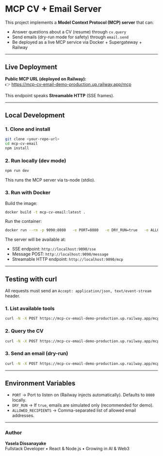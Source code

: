 # MCP CV + Email Server

This project implements a **Model Context Protocol (MCP) server** that can:
- Answer questions about a CV (resume) through `cv.query`
- Send emails (dry-run mode for safety) through `email.send`
- Be deployed as a live MCP service via Docker + Supergateway + Railway

---

## Live Deployment

**Public MCP URL (deployed on Railway):**  
👉 https://mcp-cv-email-demo-production.up.railway.app/mcp

This endpoint speaks **Streamable HTTP** (SSE frames).

---

## Local Development

### 1. Clone and install
```bash
git clone <your-repo-url>
cd mcp-cv-email
npm install
```

### 2. Run locally (dev mode)
```bash
npm run dev
```
This runs the MCP server via ts-node (stdio).

### 3. Run with Docker
Build the image:
```bash
docker build -t mcp-cv-email:latest .
```

Run the container:
```bash
docker run --rm -p 9090:8080   -e PORT=8080   -e DRY_RUN=true   -e ALLOWED_RECIPIENTS="you@example.com,hr@example.com"   mcp-cv-email:latest
```

The server will be available at:  
- SSE endpoint: `http://localhost:9090/sse`  
- Message POST: `http://localhost:9090/message`  
- Streamable HTTP endpoint: `http://localhost:9090/mcp`

---

## Testing with curl

All requests must send an `Accept: application/json, text/event-stream` header.

### 1. List available tools
```bash
curl -N -X POST https://mcp-cv-email-demo-production.up.railway.app/mcp   -H 'Content-Type: application/json'   -H 'Accept: application/json, text/event-stream'   -d '{"jsonrpc":"2.0","id":"1","method":"tools/list"}'
```

### 2. Query the CV
```bash
curl -N -X POST https://mcp-cv-email-demo-production.up.railway.app/mcp   -H 'Content-Type: application/json'   -H 'Accept: application/json, text/event-stream'   -d '{"jsonrpc":"2.0","id":"2","method":"tools/call","params":{"name":"cv.query","arguments":{"question":"What role did I have at my last position?"}}}'
```

### 3. Send an email (dry-run)
```bash
curl -N -X POST https://mcp-cv-email-demo-production.up.railway.app/mcp   -H 'Content-Type: application/json'   -H 'Accept: application/json, text/event-stream'   -d '{"jsonrpc":"2.0","id":"3","method":"tools/call","params":{"name":"email.send","arguments":{"recipient":"you@example.com","subject":"Hello","body":"Test"}}}'
```

---

## Environment Variables

- `PORT` → Port to listen on (Railway injects automatically). Defaults to `8080` locally.
- `DRY_RUN` → If `true`, emails are simulated only (recommended for demo).
- `ALLOWED_RECIPIENTS` → Comma-separated list of allowed email addresses.

---


### Author
**Yasela Dissanayake**  
Fullstack Developer • React & Node.js • Growing in AI & Web3  